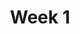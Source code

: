 ---
    title: Week 1
    weekNumber: 1
    days:
      - date: 2021-9-27
        events:
          "**LEC 2**{: .label .label-lecture } Association and Causality":
            "[CIT 2](https://inferentialthinking.com/chapters/02/causality-and-experiments.html)"
          "**DIS 1**{: .label .label-disc } Getting Set Up, Association and Causality":
      - date: 2021-9-29
        events:
          "**LEC 3**{: .label .label-lecture } Expressions and Data Types":
            "[DDS 1.1-1.6](https://eldridgejm.github.io/dive_into_data_science/01-getting_started/tools.html)"
      - date: 2021-10-1
        events:
          "**LEC 4**{: .label .label-lecture } Arrays and DataFrames":
            "[DDS 2.1-2.2](https://eldridgejm.github.io/dive_into_data_science/02-data_sets/arrays.html)"
      - date: 2021-10-2
        events:
          "**LAB 1**{: .label .label-lab } **Python Basics and Data Types (due 10/2)**":
          "**HW 1**{: .label .label-hw } **Causality and Basic Python (due 10/2)**":
---